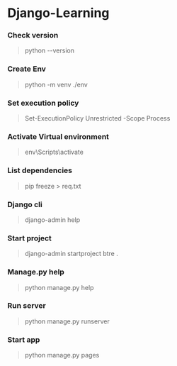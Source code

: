 # Django-Learning

### Check version
> python --version

### Create Env
> python -m venv ./env

### Set execution policy
> Set-ExecutionPolicy Unrestricted -Scope Process

### Activate Virtual environment
> env\Scripts\activate

### List dependencies 
> pip freeze > req.txt

### Django cli
> django-admin help

### Start project
> django-admin startproject btre .

### Manage.py help
> python manage.py help

### Run server
> python manage.py runserver

### Start app
> python manage.py pages